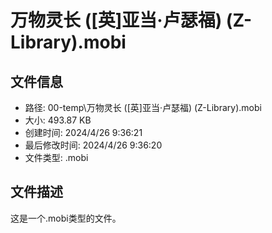 ﻿# 万物灵长 ([英]亚当·卢瑟福) (Z-Library).mobi

## 文件信息
- 路径: 00-temp\万物灵长 ([英]亚当·卢瑟福) (Z-Library).mobi
- 大小: 493.87 KB
- 创建时间: 2024/4/26 9:36:21
- 最后修改时间: 2024/4/26 9:36:20
- 文件类型: .mobi

## 文件描述
这是一个.mobi类型的文件。

